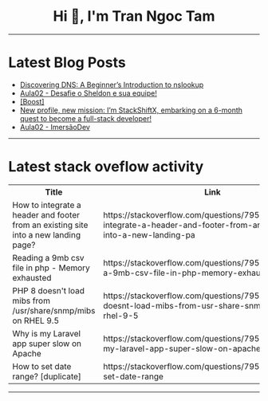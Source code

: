 <h1 align="center">Hi 👋, I'm Tran Ngoc Tam</h1>

---

# Latest Blog Posts 
<!-- BLOG-POST-LIST:START -->
- [Discovering DNS: A Beginner’s Introduction to nslookup](https://dev.to/rijultp/discovering-dns-a-beginners-introduction-to-nslookup-2pop)
- [Aula02 - Desafie o Sheldon e sua equipe!](https://dev.to/iurycn_/aula02-desafie-o-sheldon-e-sua-equipe-5gmp)
- [[Boost]](https://dev.to/djones/-5d0g)
- [New profile, new mission: I’m StackShiftX, embarking on a 6-month quest to become a full-stack developer!](https://dev.to/stackshiftx/new-profile-new-mission-im-stackshiftx-embarking-on-a-6-month-quest-to-become-a-full-stack-2222)
- [Aula02 - ImersãoDev](https://dev.to/wedne_morais_7862f80bd27e/aula02-imersaodev-2mo1)
<!-- BLOG-POST-LIST:END -->

---

# Latest stack oveflow activity
<table>
  <tr><th>Title</th><th>Link</th></tr>
  <!-- STACKOVERFLOW:START --><tr><td>How to integrate a header and footer from an existing site into a new landing page?</td><td>https://stackoverflow.com/questions/79548909/how-to-integrate-a-header-and-footer-from-an-existing-site-into-a-new-landing-pa</td></tr><tr><td>Reading a 9mb csv file in php - Memory exhausted</td><td>https://stackoverflow.com/questions/79548873/reading-a-9mb-csv-file-in-php-memory-exhausted</td></tr><tr><td>PHP 8 doesn&#39;t load mibs from /usr/share/snmp/mibs on RHEL 9.5</td><td>https://stackoverflow.com/questions/79548797/php-8-doesnt-load-mibs-from-usr-share-snmp-mibs-on-rhel-9-5</td></tr><tr><td>Why is my Laravel app super slow on Apache</td><td>https://stackoverflow.com/questions/79548530/why-is-my-laravel-app-super-slow-on-apache</td></tr><tr><td>How to set date range? [duplicate]</td><td>https://stackoverflow.com/questions/79548390/how-to-set-date-range</td></tr><!-- STACKOVERFLOW:END -->
</table>

---


